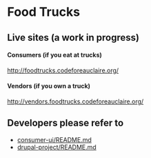 # Food Trucks

## Live sites (a work in progress)

#### Consumers (if you  eat at trucks)

http://foodtrucks.codeforeauclaire.org/

#### Vendors (if you own a truck)

http://vendors.foodtrucks.codeforeauclaire.org/

## Developers please refer to

* [consumer-ui/README.md](./consumer-ui/README.md)
* [drupal-project/README.md](./drupal-project/README.md)

